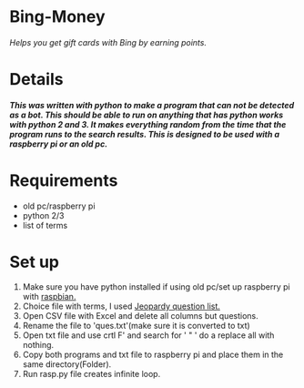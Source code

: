 # Bing-Money
###### Helps you get gift cards with Bing by earning points.

# Details 
##### This was written with python to make a program that can not be detected as a bot.  This should be able to run on anything that has python works with python 2 and 3. It makes everything random from the time that the program runs to the search results.  This is designed to be used with a raspberry pi or an old pc.

# Requirements
* old pc/raspberry pi
* python 2/3
* list of terms

# Set up
1. Make sure you have python installed if using old pc/set up raspberry pi with [raspbian.](https://www.raspberrypi.org/downloads/raspbian/)
2. Choice file with terms, I used [Jeopardy question list.](https://www.reddit.com/r/datasets/comments/1uyd0t/200000_jeopardy_questions_in_a_json_file/)
3. Open CSV file with Excel and delete all columns but questions.
4. Rename the file to 'ques.txt'(make sure it is converted to txt)
5. Open txt file and use crtl F' and search for ' " ' do a replace all with nothing.
6. Copy both programs and txt file to raspberry pi and place them in the same directory(Folder).
7. Run rasp.py file creates infinite loop.

